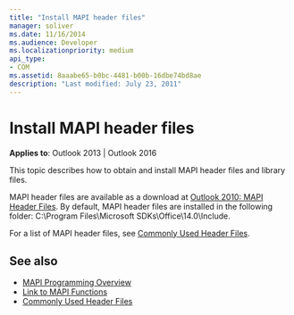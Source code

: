 ```yaml
---
title: "Install MAPI header files"
manager: soliver
ms.date: 11/16/2014
ms.audience: Developer
ms.localizationpriority: medium
api_type:
- COM
ms.assetid: 8aaabe65-b0bc-4481-b00b-16dbe74bd8ae
description: "Last modified: July 23, 2011"
---
```


# Install MAPI header files

**Applies to**: Outlook 2013 | Outlook 2016 
  
This topic describes how to obtain and install MAPI header files and library files.

MAPI header files are available as a download at [Outlook 2010: MAPI Header Files](https://www.microsoft.com/download/details.aspx?id=12905). By default, MAPI header files are installed in the following folder: C:\Program Files\Microsoft SDKs\Office\14.0\Include.
  
For a list of MAPI header files, see [Commonly Used Header Files](commonly-used-header-files.md).
  
## See also

- [MAPI Programming Overview](mapi-programming-overview.md) 
- [Link to MAPI Functions](how-to-link-to-mapi-functions.md)
- [Commonly Used Header Files](commonly-used-header-files.md)

